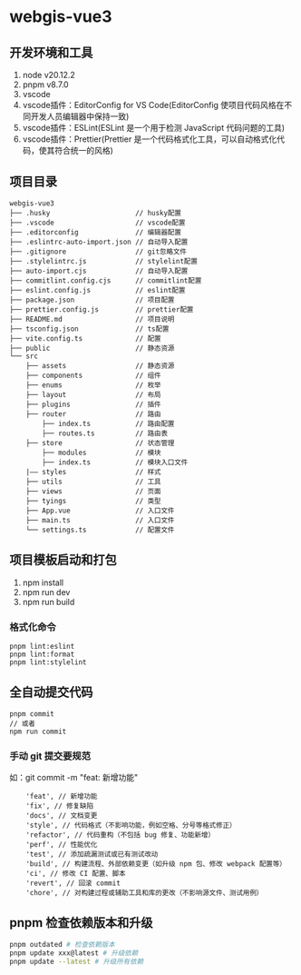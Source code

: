 # webgis-vue3

## 开发环境和工具

1. node v20.12.2
2. pnpm v8.7.0
3. vscode
4. vscode插件：EditorConfig for VS Code(EditorConfig 使项目代码风格在不同开发人员编辑器中保持一致)
5. vscode插件：ESLint(ESLint 是一个用于检测 JavaScript 代码问题的工具)
6. vscode插件：Prettier(Prettier 是一个代码格式化工具，可以自动格式化代码，使其符合统一的风格)

## 项目目录

```text
webgis-vue3
├── .husky                     // husky配置
├── .vscode                    // vscode配置
├── .editorconfig              // 编辑器配置
├── .eslintrc-auto-import.json // 自动导入配置
├── .gitignore                 // git忽略文件
├── .stylelintrc.js            // stylelint配置
├── auto-import.cjs            // 自动导入配置
├── commitlint.config.cjs      // commitlint配置
├── eslint.config.js           // eslint配置
├── package.json               // 项目配置
├── prettier.config.js         // prettier配置
├── README.md                  // 项目说明
├── tsconfig.json              // ts配置
├── vite.config.ts             // 配置
├── public                     // 静态资源
└── src
    ├── assets                 // 静态资源
    ├── components             // 组件
    ├── enums                  // 枚举
    ├── layout                 // 布局
    ├── plugins                // 插件
    ├── router                 // 路由
        ├── index.ts           // 路由配置
        ├── routes.ts          // 路由表
    ├── store                  // 状态管理
        ├── modules            // 模块
        ├── index.ts           // 模块入口文件
    |—— styles                 // 样式
    ├── utils                  // 工具
    ├── views                  // 页面
    ├── tyings                 // 类型
    ├── App.vue                // 入口文件
    ├── main.ts                // 入口文件
    └── settings.ts            // 配置文件
```

## 项目模板启动和打包

1. npm install
2. npm run dev
3. npm run build

### 格式化命令

```text
pnpm lint:eslint
pnpm lint:format
pnpm lint:stylelint
```

## 全自动提交代码

```text
pnpm commit
// 或者
npm run commit
```

### 手动 git 提交要规范

如：git commit -m "feat: 新增功能"

```shell
	'feat', // 新增功能
	'fix', // 修复缺陷
	'docs', // 文档变更
	'style', // 代码格式（不影响功能，例如空格、分号等格式修正）
	'refactor', // 代码重构（不包括 bug 修复、功能新增）
	'perf', // 性能优化
	'test', // 添加疏漏测试或已有测试改动
	'build', // 构建流程、外部依赖变更（如升级 npm 包、修改 webpack 配置等）
	'ci', // 修改 CI 配置、脚本
	'revert', // 回滚 commit
	'chore', // 对构建过程或辅助工具和库的更改（不影响源文件、测试用例）
```

## pnpm 检查依赖版本和升级

```bash
pnpm outdated # 检查依赖版本
pnpm update xxx@latest # 升级依赖
pnpm update --latest # 升级所有依赖
```
